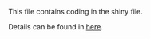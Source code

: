 This file contains coding in the shiny file.

Details can be found in [here](https://jiashanwu.shinyapps.io/shiny_bankgeo2/).

